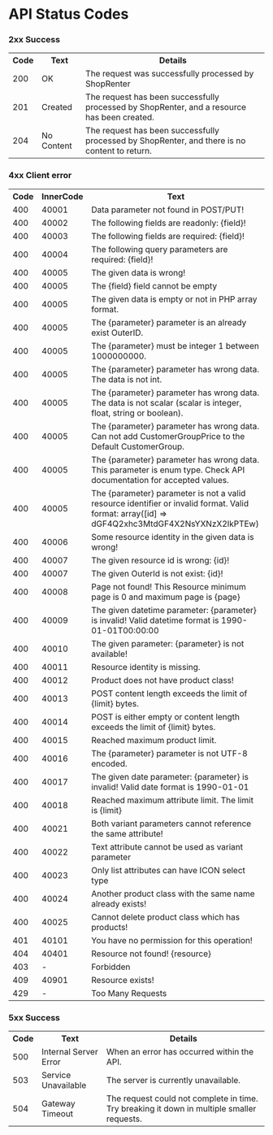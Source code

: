 # API Status Codes

### 2xx Success

<table>
<tr>
<th>Code</th>
<th>Text</th>
<th>Details</th>
</tr> 
<tr>
<td>200</td>
<td>OK</td>
<td>The request was successfully processed by ShopRenter</td>
</tr>
<tr>
<td>201</td>
<td>Created</td>
<td>The request has been successfully processed by ShopRenter, and a resource has been created.</td>
</tr>
<tr>
<td>204</td>
<td>No Content</td>
<td>The request has been successfully processed by ShopRenter, and there is no content to return.</td>
</tr>
</table>

### 4xx Client error

<table>
<tr>
<th>Code</th>
<th>InnerCode</th>
<th>Text</th>
</tr> 
<tr>
<td>400</td>
<td>40001</td>
<td>Data parameter not found in POST/PUT!</td>
</tr>
<tr>
<td>400</td>
<td>40002</td>
<td>The following fields are readonly: {field}!</td>
</tr>
<tr>
<td>400</td>
<td>40003</td>
<td>The following fields are required: {field}!</td>
</tr>
<tr>
<td>400</td>
<td>40004</td>
<td>The following query parameters are required: {field}!</td>
</tr>
<tr>
<td>400</td>
<td>40005</td>
<td>The given data is wrong!</td>
</tr>
<tr>
<td>400</td>
<td>40005</td>
<td>The {field} field cannot be empty</td>
</tr>  
<tr>
<td>400</td>
<td>40005</td>
<td>The given data is empty or not in PHP array format.</td>
</tr>
<tr>
<td>400</td>
<td>40005</td>
<td>The {parameter} parameter is an already exist OuterID.</td>
</tr>
<tr>
<td>400</td>
<td>40005</td>
<td>The {parameter} must be integer 1 between 1000000000.</td>
</tr>  
<tr>
<td>400</td>
<td>40005</td>
<td>The {parameter} parameter has wrong data. The data is not int.</td>
</tr>
<tr>
<td>400</td>
<td>40005</td>
<td>The {parameter} parameter has wrong data. The data is not scalar (scalar is integer, float, string or boolean).</td>
</tr>
<tr>
<td>400</td>
<td>40005</td>
<td>The {parameter} parameter has wrong data. Can not add CustomerGroupPrice to the Default CustomerGroup.</td>
</tr>
<tr>
<td>400</td>
<td>40005</td>
<td>The {parameter} parameter has wrong data. This parameter is enum type. Check API documentation for accepted values.</td>
</tr>
<tr>
<td>400</td>
<td>40005</td>
<td>The {parameter} parameter is not a valid resource identifier or invalid format. Valid format: array([id] => dGF4Q2xhc3MtdGF4X2NsYXNzX2lkPTEw)</td>
</tr>
<tr>
<td>400</td>
<td>40006</td>
<td>Some resource identity in the given data is wrong!</td>
</tr>
<tr>
<td>400</td>
<td>40007</td>
<td>The given resource id is wrong: {id}!</td>
</tr>
<tr>
<td>400</td>
<td>40007</td>
<td>The given OuterId is not exist: {id}!</td>
</tr>
<tr>
<td>400</td>
<td>40008</td>
<td>Page not found! This Resource minimum page is 0 and maximum page is {page}</td>
</tr>
<tr>
<td>400</td>
<td>40009</td>
<td>The given datetime parameter: {parameter} is invalid! Valid datetime format is 1990-01-01T00:00:00</td>
</tr>
<tr>
<td>400</td>
<td>40010</td>
<td>The given parameter: {parameter} is not available!</td>
</tr>
<tr>
<td>400</td>
<td>40011</td>
<td>Resource identity is missing.</td>
</tr>
<tr>
<td>400</td>
<td>40012</td>
<td>Product does not have product class!</td>
</tr>
<tr>
<td>400</td>
<td>40013</td>
<td>POST content length exceeds the limit of {limit} bytes.</td>
</tr>
<tr>
<td>400</td>
<td>40014</td>
<td>POST is either empty or content length exceeds the limit of {limit} bytes.</td>
</tr>
<tr>
<td>400</td>
<td>40015</td>
<td>Reached maximum product limit.</td>
</tr>
<tr>
<td>400</td>
<td>40016</td>
<td>The {parameter} parameter is not UTF-8 encoded.</td>
</tr>
<tr>
<td>400</td>
<td>40017</td>
<td>The given date parameter: {parameter} is invalid! Valid date format is 1990-01-01</td>
</tr>
<tr>
<td>400</td>
<td>40018</td>
<td>Reached maximum attribute limit. The limit is {limit}</td>
</tr>
<tr>
<td>400</td>
<td>40021</td>
<td>Both variant parameters cannot reference the same attribute!</td>
</tr>
<tr>
<td>400</td>
<td>40022</td>
<td>Text attribute cannot be used as variant parameter</td>
</tr>
<tr>
<td>400</td>
<td>40023</td>
<td>Only list attributes can have ICON select type</td>
</tr>
<tr>
<td>400</td>
<td>40024</td>
<td>Another product class with the same name already exists!</td>
</tr>
<tr>
<td>400</td>
<td>40025</td>
<td>Cannot delete product class which has products!</td>
</tr>
<tr>
<td>401</td>
<td>40101</td>
<td>You have no permission for this operation!</td>
</tr>
<tr>
<td>404</td>
<td>40401</td>
<td>Resource not found! {resource}</td>
</tr>
<tr>
<td>403</td>
<td>-</td>
<td>Forbidden</td>
</tr>
<tr>
<td>409</td>
<td>40901</td>
<td>Resource exists!</td>
</tr>
<tr>
<td>429</td>
<td>-</td>
<td>Too Many Requests</td>
</tr>
</table>

### 5xx Success

<table>
<tr>
<th>Code</th>
<th>Text</th>
<th>Details</th>
</tr>
<tr>
<td>500</td>
<td>Internal Server Error</td>
<td>When an error has occurred within the API.</td>
</tr>
<tr>
<td>503</td>
<td>Service Unavailable</td>
<td>The server is currently unavailable.</td>
</tr>
<tr>
<td>504</td>
<td>Gateway Timeout</td>
<td>The request could not complete in time. Try breaking it down in multiple smaller requests.</td>
</tr>
</table>
